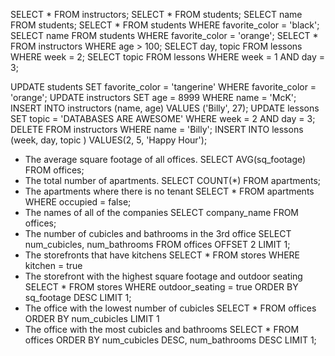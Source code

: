 SELECT * FROM instructors;
SELECT * FROM students;
SELECT name FROM students;
SELECT * FROM students WHERE favorite_color = 'black';
SELECT name FROM students WHERE favorite_color = 'orange';
SELECT * FROM instructors WHERE age > 100;
SELECT day, topic FROM lessons WHERE week = 2;
SELECT topic FROM lessons WHERE week = 1 AND day = 3;

UPDATE students SET favorite_color = 'tangerine' WHERE favorite_color = 'orange';
UPDATE instructors SET age =  8999 WHERE name = 'McK';
INSERT INTO instructors (name, age) VALUES ('Billy', 27);
UPDATE lessons SET topic = 'DATABASES ARE AWESOME' WHERE week = 2 AND day = 3;
DELETE FROM instructors WHERE name = 'Billy';
INSERT INTO lessons (week, day, topic ) VALUES(2, 5, 'Happy Hour');


- The average square footage of all offices.
SELECT AVG(sq_footage) FROM offices;
- The total number of apartments.
SELECT COUNT(*) FROM apartments;
- The apartments where there is no tenant
SELECT * FROM apartments WHERE occupied = false;
- The names of all of the companies
SELECT company_name FROM offices;
- The number of cubicles and bathrooms in the 3rd office
SELECT num_cubicles, num_bathrooms FROM offices OFFSET 2 LIMIT 1;
- The storefronts that have kitchens
SELECT * FROM stores WHERE kitchen = true
- The storefront with the highest square footage and outdoor seating
SELECT * FROM stores WHERE outdoor_seating = true ORDER BY sq_footage DESC LIMIT 1;
- The office with the lowest number of cubicles
SELECT * FROM offices ORDER BY num_cubicles LIMIT 1
- The office with the most cubicles and bathrooms
SELECT * FROM offices ORDER BY num_cubicles DESC, num_bathrooms DESC LIMIT 1;
